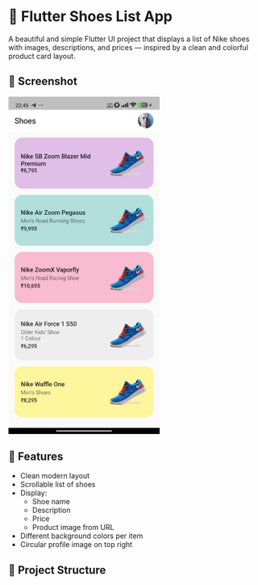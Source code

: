 # 👟 Flutter Shoes List App

A beautiful and simple Flutter UI project that displays a list of Nike shoes with images, descriptions, and prices — inspired by a clean and colorful product card layout.

## 📸 Screenshot

<img src="https://github.com/zikrizm/UTS_SUSULAN_06TPLM002_221011401529_ZIKRIMARIFATULLAH/raw/master/screenshots/preview.jpeg" width="300" alt="Tampilan utama aplikasi">

## 📱 Features

- Clean modern layout
- Scrollable list of shoes
- Display:
  - Shoe name
  - Description
  - Price
  - Product image from URL
- Different background colors per item
- Circular profile image on top right

## 🧱 Project Structure

